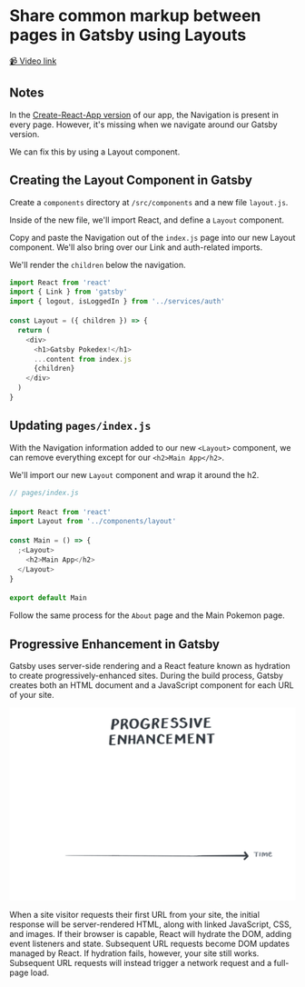 # Share common markup between pages in Gatsby using Layouts

[📹 Video link](https://www.egghead.io/lessons/gatsby-share-common-markup-between-pages-in-gatsby-using-layouts)

## Notes

In the [Create-React-App version](https://codesandbox.io/s/optimistic-jepsen-1zqmb?from-embed=&file=/src/index.js) of our app, the Navigation is present in every page. However, it's missing when we navigate around our Gatsby version.

We can fix this by using a Layout component.

## Creating the Layout Component in Gatsby

Create a `components` directory at `/src/components` and a new file `layout.js`.

Inside of the new file, we'll import React, and define a `Layout` component.

Copy and paste the Navigation out of the `index.js` page into our new Layout component. We'll also bring over our Link and auth-related imports.

We'll render the `children` below the navigation.

```js
import React from 'react'
import { Link } from 'gatsby'
import { logout, isLoggedIn } from '../services/auth'

const Layout = ({ children }) => {
  return (
    <div>
      <h1>Gatsby Pokedex!</h1>
      ...content from index.js
      {children}
    </div>
  )
}
```

## Updating `pages/index.js`

With the Navigation information added to our new `<Layout>` component, we can remove everything except for our `<h2>Main App</h2>`.

We'll import our new `Layout` component and wrap it around the h2.

```js
// pages/index.js

import React from 'react'
import Layout from '../components/layout'

const Main = () => {
  ;<Layout>
    <h2>Main App</h2>
  </Layout>
}

export default Main
```

Follow the same process for the `About` page and the Main Pokemon page.

## Progressive Enhancement in Gatsby

Gatsby uses server-side rendering and a React feature known as hydration to create progressively-enhanced sites. During the build process, Gatsby creates both an HTML document and a JavaScript component for each URL of your site.

![Progressive Enhancement Animation](../sketch-notes/03-sketch-note-progressive-enhancement-animation.gif)

When a site visitor requests their first URL from your site, the initial response will be server-rendered HTML, along with linked JavaScript, CSS, and images. If their browser is capable, React will hydrate the DOM, adding event listeners and state. Subsequent URL requests become DOM updates managed by React. If hydration fails, however, your site still works. Subsequent URL requests will instead trigger a network request and a full-page load.
